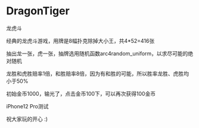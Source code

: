 # DragonTiger
龙虎斗

经典的龙虎斗游戏，用牌是8幅扑克除掉大小王，共4*52=416张

抽出龙一张，虎一张，抽牌选用随机函数arc4random_uniform，以求尽可能的绝对随机

龙胜和虎胜赔率1倍，和胜赔率8倍，因为有和胜的可能，所以胜率龙胜、虎胜均小于50%

初始金币1000，输光了，点击金币100下，可以再次获得100金币

iPhone12 Pro测试

祝大家玩的开心 :)

